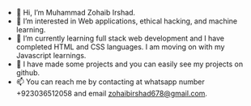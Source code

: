 - 👋 Hi, I’m Muhammad Zohaib Irshad.
- 👀 I’m interested in Web applications, ethical hacking, and machine learning.
- 🌱 I’m currently learning full stack web development and I have completed HTML and CSS languages. I am moving on with my Javascript learnings.
- 💞️ I have made some projects and you can easily see my projects on github.
- 📫 You can reach me by contacting at whatsapp number +923036512058 and email zohaibirshad678@gmail.com.
